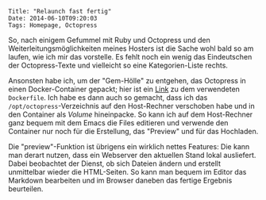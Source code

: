 	Title: "Relaunch fast fertig"
	Date: 2014-06-10T09:20:03
	Tags: Homepage, Octopress

So, nach einigem Gefummel mit Ruby und Octopress und den
Weiterleitungsmöglichkeiten meines Hosters ist die Sache wohl bald so
am laufen, wie ich mir das vorstelle. Es fehlt noch ein wenig das
Eindeutschen der Octopress-Texte und vielleicht so eine
Kategorien-Liste rechts.

Ansonsten habe ich, um der "Gem-Hölle" zu entgehen, das Octopress in
einen Docker-Container gepackt; hier ist ein
[Link](/blog/2014/06/10/unicode-support-for-octopress/)
zu dem verwendeten `Dockerfile`. Ich habe es dann auch so gemacht,
dass ich das `/opt/octopress`-Verzeichnis auf den Host-Rechner
verschoben habe und in den Container als *Volume* hineinpacke. So kann
ich auf dem Host-Rechner ganz bequem mit dem Emacs die Files editieren
und verwende den Container nur noch für die Erstellung, das "Preview"
und für das Hochladen. 

Die "preview"-Funktion ist übrigens ein wirklich nettes Features: Die
kann man derart nutzen, dass ein Webserver den aktuellen Stand lokal
ausliefert. Dabei beobachtet der Dienst, ob sich Dateien ändern und
erstellt unmittelbar wieder die HTML-Seiten. So kann man bequem im
Editor das Markdown bearbeiten und im Browser daneben das fertige
Ergebnis beurteilen.
